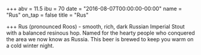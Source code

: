+++
abv = 11.5
ibu = 70
date = "2016-08-07T00:00:00-00:00"
name = "Rus"
on_tap = false
title = "Rus"

+++
Rus (pronounced Roos) - smooth, rich, dark Russian Imperial Stout with a balanced resinous hop. Named for the hearty people who conquered the area we now know as Russia. This beer is brewed to keep you warm on a cold winter night.